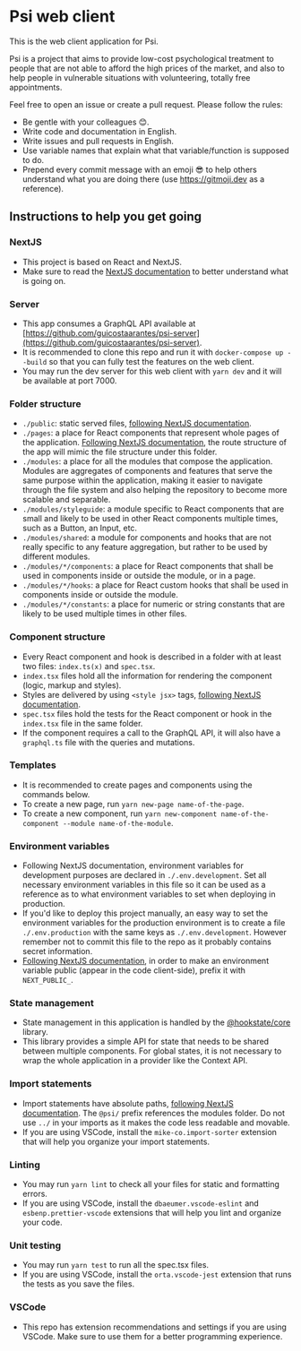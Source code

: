 # Psi web client

This is the web client application for Psi.

Psi is a project that aims to provide low-cost psychological treatment to people that are not able to afford the high prices of the market, and also to help people in vulnerable situations with volunteering, totally free appointments.

Feel free to open an issue or create a pull request. Please follow the rules:

- Be gentle with your colleagues 😊.
- Write code and documentation in English.
- Write issues and pull requests in English.
- Use variable names that explain what that variable/function is supposed to do.
- Prepend every commit message with an emoji 😎 to help others understand what you are doing there (use https://gitmoji.dev as a reference).

## Instructions to help you get going

### NextJS

- This project is based on React and NextJS.
- Make sure to read the [NextJS documentation](https://nextjs.org/docs) to better understand what is going on.

### Server

- This app consumes a GraphQL API available at [https://github.com/guicostaarantes/psi-server](https://github.com/guicostaarantes/psi-server).
- It is recommended to clone this repo and run it with `docker-compose up --build` so that you can fully test the features on the web client.
- You may run the dev server for this web client with `yarn dev` and it will be available at port 7000.

### Folder structure

- `./public`: static served files, [following NextJS documentation](https://nextjs.org/docs/basic-features/static-file-serving).
- `./pages`: a place for React components that represent whole pages of the application. [Following NextJS documentation](https://nextjs.org/docs/basic-features/pages), the route structure of the app will mimic the file structure under this folder.
- `./modules`: a place for all the modules that compose the application. Modules are aggregates of components and features that serve the same purpose within the application, making it easier to navigate through the file system and also helping the repository to become more scalable and separable.
- `./modules/styleguide`: a module specific to React components that are small and likely to be used in other React components multiple times, such as a Button, an Input, etc.
- `./modules/shared`: a module for components and hooks that are not really specific to any feature aggregation, but rather to be used by different modules.
- `./modules/*/components`: a place for React components that shall be used in components inside or outside the module, or in a page.
- `./modules/*/hooks`: a place for React custom hooks that shall be used in components inside or outside the module.
- `./modules/*/constants`: a place for numeric or string constants that are likely to be used multiple times in other files.

### Component structure

- Every React component and hook is described in a folder with at least two files: `index.ts(x)` and `spec.tsx`.
- `index.tsx` files hold all the information for rendering the component (logic, markup and styles).
- Styles are delivered by using `<style jsx>` tags, [following NextJS documentation](https://nextjs.org/docs/basic-features/built-in-css-support#css-in-js).
- `spec.tsx` files hold the tests for the React component or hook in the `index.tsx` file in the same folder.
- If the component requires a call to the GraphQL API, it will also have a `graphql.ts` file with the queries and mutations.

### Templates

- It is recommended to create pages and components using the commands below.
- To create a new page, run `yarn new-page name-of-the-page`.
- To create a new component, run `yarn new-component name-of-the-component --module name-of-the-module`.

### Environment variables

- Following NextJS documentation, environment variables for development purposes are declared in `./.env.development`. Set all necessary environment variables in this file so it can be used as a reference as to what environment variables to set when deploying in production.
- If you'd like to deploy this project manually, an easy way to set the environment variables for the production environment is to create a file `./.env.production` with the same keys as `./.env.development`. However remember not to commit this file to the repo as it probably contains secret information.
- [Following NextJS documentation](https://nextjs.org/docs/basic-features/environment-variables), in order to make an environment variable public (appear in the code client-side), prefix it with `NEXT_PUBLIC_`.

### State management

- State management in this application is handled by the [@hookstate/core](https://hookstate.js.org/docs/getting-started) library.
- This library provides a simple API for state that needs to be shared between multiple components. For global states, it is not necessary to wrap the whole application in a provider like the Context API.

### Import statements

- Import statements have absolute paths, [following NextJS documentation](https://nextjs.org/docs/advanced-features/module-path-aliases). The `@psi/` prefix references the modules folder. Do not use `../` in your imports as it makes the code less readable and movable.
- If you are using VSCode, install the `mike-co.import-sorter` extension that will help you organize your import statements.

### Linting

- You may run `yarn lint` to check all your files for static and formatting errors.
- If you are using VSCode, install the `dbaeumer.vscode-eslint` and `esbenp.prettier-vscode` extensions that will help you lint and organize your code.

### Unit testing

- You may run `yarn test` to run all the spec.tsx files.
- If you are using VSCode, install the `orta.vscode-jest` extension that runs the tests as you save the files.

### VSCode

- This repo has extension recommendations and settings if you are using VSCode. Make sure to use them for a better programming experience.
